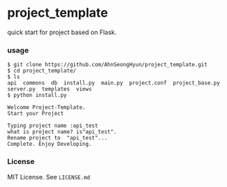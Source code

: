 project_template
=====

quick start for project based on Flask.

### usage  
```shell
$ git clone https://github.com/AhnSeongHyun/project_template.git
$ cd project_template/
$ ls
api  commons  db  install.py  main.py  project.conf  project_base.py  server.py  templates  views
$ python install.py 

Welcome Project-Template.
Start your Project

Typing project name :api_test   
what is project name? is"api_test".
Rename project to  "api_test"...
Complete. Enjoy Developing.
```
### License
MIT License. See `LICENSE.md`
